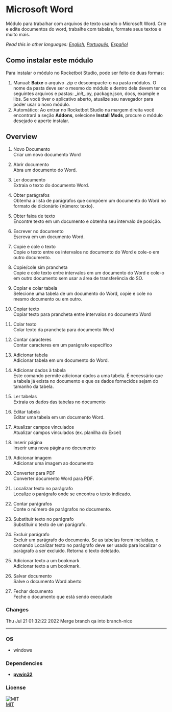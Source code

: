 # Microsoft Word
  
Módulo para trabalhar com arquivos de texto usando o Microsoft Word. Crie e edite documentos do word, trabalhe com tabelas, formate seus textos e muito mais.  

*Read this in other languages: [English](README.md), [Português](README.pr.md), [Español](README.es.md)*

## Como instalar este módulo
  
Para instalar o módulo no Rocketbot Studio, pode ser feito de duas formas:
1. Manual: __Baixe__ o arquivo .zip e descompacte-o na pasta módulos. O nome da pasta deve ser o mesmo do módulo e dentro dela devem ter os seguintes arquivos e pastas: \__init__.py, package.json, docs, example e libs. Se você tiver o aplicativo aberto, atualize seu navegador para poder usar o novo módulo.
2. Automático: Ao entrar no Rocketbot Studio na margem direita você encontrará a seção **Addons**, selecione **Install Mods**, procure o módulo desejado e aperte instalar.  


## Overview


1. Novo Documento  
Criar um novo documento Word

2. Abrir documento  
Abra um documento do Word.

3. Ler documento  
Extraia o texto do documento Word.

4. Obter parágrafos  
Obtenha a lista de parágrafos que compõem um documento do Word no formato de dicionário {número: texto}.

5. Obter faixa de texto  
Encontre texto em um documento e obtenha seu intervalo de posição.

6. Escrever no documento  
Escreva em um documento Word.

7. Copie e cole o texto  
Copie o texto entre os intervalos no documento do Word e cole-o em outro documento.

8. Copie/cole sim prancheta  
Copie e cole texto entre intervalos em um documento do Word e cole-o em outro documento sem usar a área de transferência do SO.

9. Copiar e colar tabela  
Selecione uma tabela de um documento do Word, copie e cole no mesmo documento ou em outro.

10. Copiar texto  
Copiar texto para prancheta entre intervalos no documento Word

11. Colar texto  
Colar texto da prancheta para documento Word

12. Contar caracteres  
Contar caracteres em um parágrafo específico

13. Adicionar tabela  
Adicionar tabela em um documento do Word.

14. Adicionar dados à tabela  
Este comando permite adicionar dados a uma tabela. É necessário que a tabela já exista no documento e que os dados fornecidos sejam do tamanho da tabela.

15. Ler tabelas  
Extraia os dados das tabelas no documento

16. Editar tabela  
Editar uma tabela em um documento Word.

17. Atualizar campos vinculados  
Atualizar campos vinculados (ex. planilha do Excel)

18. Inserir página  
Inserir uma nova página no documento

19. Adicionar imagem  
Adicionar uma imagem ao documento

20. Converter para PDF  
Converter documento Word para PDF.

21. Localizar texto no parágrafo  
Localize o parágrafo onde se encontra o texto indicado.

22. Contar parágrafos  
Conte o número de parágrafos no documento.

23. Substituir texto no parágrafo  
Substituir o texto de um parágrafo.

24. Excluir parágrafo  
Excluir um parágrafo do documento. Se as tabelas forem incluídas, o comando Localizar texto no parágrafo deve ser usado para localizar o parágrafo a ser excluído. Retorna o texto deletado.

25. Adicionar texto a um bookmark  
Adicionar texto a um bookmark.

26. Salvar documento  
Salve o documento Word aberto

27. Fechar documento  
Feche o documento que está sendo executado



### Changes
Thu Jul 21 01:32:22 2022  Merge branch qa into branch-nico

----
### OS

- windows

### Dependencies
- [**pywin32**](https://pypi.org/project/pywin32/)
### License
  
![MIT](https://camo.githubusercontent.com/107590fac8cbd65071396bb4d04040f76cde5bde/687474703a2f2f696d672e736869656c64732e696f2f3a6c6963656e73652d6d69742d626c75652e7376673f7374796c653d666c61742d737175617265)  
[MIT](http://opensource.org/licenses/mit-license.ph)